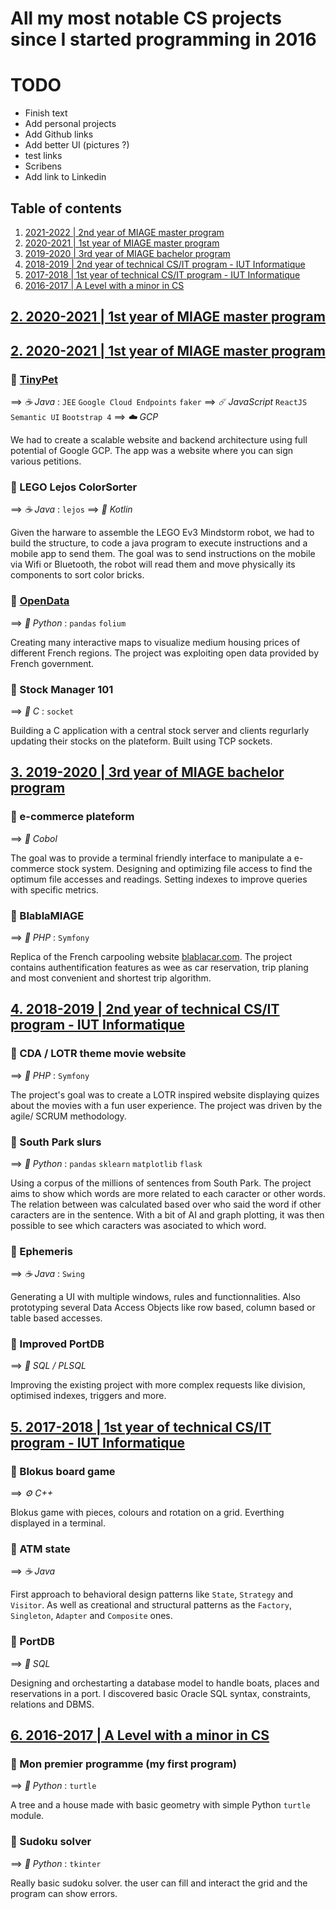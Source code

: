# All my most notable CS projects since I started programming in 2016

# TODO

* Finish text
* Add personal projects
* Add Github links
* Add better UI (pictures ?)
* test links
* Scribens
* Add link to Linkedin

## Table of contents <a name="content-table"></a>

1. [2021-2022 | 2nd year of MIAGE master program](#2021-2022)
2. [2020-2021 | 1st year of MIAGE master program](#2020-2021)
3. [2019-2020 | 3rd year of MIAGE bachelor program](#2019-2020)
4. [2018-2019 | 2nd year of technical CS/IT program - IUT Informatique](#2018-2019)
5. [2017-2018 | 1st year of technical CS/IT program - IUT Informatique](#2017-2018)
6. [2016-2017 | A Level with a minor in CS](#2016-2017)

## [2. 2020-2021 | 1st year of MIAGE master program](#content-table)

## [2. 2020-2021 | 1st year of MIAGE master program](#content-table)

### 🎒 [TinyPet](https://github.com/s-rigaud/frontend_cloud)

==> *☕ Java* : `JEE` `Google Cloud Endpoints` `faker`
==> *☄️ JavaScript* `ReactJS` `Semantic UI` `Bootstrap 4`
==> *☁️ GCP*

We had to create a scalable website and backend architecture using full potential of Google GCP. The app was a website where you can sign various petitions.

### 🎒 LEGO Lejos ColorSorter

==> *☕ Java* : `lejos`
==> *📱 Kotlin*

Given the harware to assemble the LEGO Ev3 Mindstorm robot, we had to build the structure, to code a java program to execute instructions and a mobile app to send them. The goal was to send instructions on the mobile via Wifi or Bluetooth, the robot will read them and move physically its components to sort color bricks.

### 🎒 [OpenData](https://github.com/s-rigaud/OpenData)

==> *🐍 Python* : `pandas` `folium`

Creating many interactive maps to visualize medium housing prices of different French regions. The project was exploiting open data provided by French government.

### 🎒 Stock Manager 101

==> *🐘 C* : `socket`

Building a C application with a central stock server and clients regurlarly updating their stocks on the plateform. Built using TCP sockets.

## [3. 2019-2020 | 3rd year of MIAGE bachelor program](#content-table)

### 🎒 e-commerce plateform

==> *🧱 Cobol*

The goal was to provide a terminal friendly interface to manipulate a e-commerce stock system. Designing and optimizing file access to find the optimum file accesses and readings. Setting indexes to improve queries with specific metrics.

### 🎒 BlablaMIAGE

==> *🐘 PHP* : `Symfony`

Replica of the French carpooling website [blablacar.com](https://www.blablacar.com/). The project contains authentification features as wee as car reservation, trip planing and most convenient and shortest trip algorithm.

## [4. 2018-2019 | 2nd year of technical CS/IT program - IUT Informatique](#content-table)

### 🎒 CDA / LOTR theme movie website

==> *🐘 PHP* : `Symfony`

The project's goal was to create a LOTR inspired website displaying quizes about the movies with a fun user experience. The project was driven by the agile/ SCRUM methodology.

### 🎒 South Park slurs

==> *🐍 Python* : `pandas` `sklearn` `matplotlib` `flask`

Using a corpus of the millions of sentences from South Park. The project aims to show which words are more related to each caracter or other words. The relation between was calculated based over who said the word if other caracters are in the sentence. With a bit of AI and graph plotting, it was then possible to see which caracters was asociated to which word.

### 🎒 Ephemeris

==> *☕ Java* : `Swing`

Generating a UI with multiple windows, rules and functionnalities. Also prototyping several Data Access Objects like row based, column based or table based accesses.

### 🎒 Improved PortDB

==> *💾 SQL / PLSQL*

Improving the existing project with more complex requests like division, optimised indexes, triggers and more.

## [5. 2017-2018 | 1st year of technical CS/IT program - IUT Informatique](#content-table)

### 🎒 Blokus board game

==> *⚙️ C++*

Blokus game with pieces, colours and rotation on a grid. Everthing displayed in a terminal.

### 🎒 ATM state

==> *☕ Java*

First approach to behavioral design patterns like `State`, `Strategy` and `Visitor`. As well as creational and structural patterns as the `Factory`, `Singleton`, `Adapter` and `Composite` ones.

### 🎒 PortDB

==> *💾 SQL*

Designing and orchestarting a database model to handle boats, places and reservations in a port. I discovered basic Oracle SQL syntax, constraints, relations and DBMS.

## [6. 2016-2017 | A Level with a minor in CS](#content-table)

### 🎒 Mon premier programme (my first program)

==> *🐍 Python* : `turtle`

A tree and a house made with basic geometry with simple Python `turtle` module.

### 🎒 Sudoku solver

==> *🐍 Python* : `tkinter`

Really basic sudoku solver. the user can fill and interact the grid and the program can show errors.